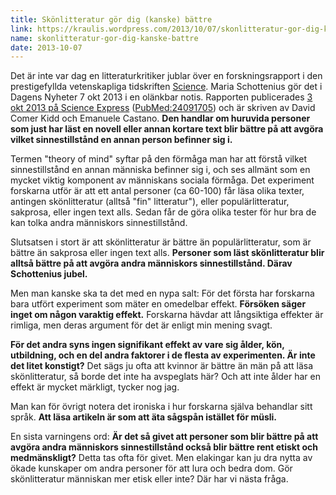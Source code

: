 ```yaml
---
title: Skönlitteratur gör dig (kanske) bättre
link: https://kraulis.wordpress.com/2013/10/07/skonlitteratur-gor-dig-kanske-battre/
name: skonlitteratur-gor-dig-kanske-battre
date: 2013-10-07
---
```

Det är inte var dag en litteraturkritiker jublar över en forskningsrapport i den prestigefyllda vetenskapliga tidskriften [Science](http://www.sciencemag.org/). Maria Schottenius gör det i Dagens Nyheter 7 okt 2013 i en olänkbar notis. Rapporten publicerades [ 3 okt 2013 på Science Express](http://www.sciencemag.org/content/early/2013/10/02/science.1239918) ([PubMed:24091705](http://www.ncbi.nlm.nih.gov/pubmed/24091705)) och är skriven av David Comer Kidd och Emanuele Castano. **Den handlar om huruvida personer som just har läst en novell eller annan kortare text blir bättre på att avgöra vilket sinnestillstånd en annan person befinner sig i.**



Termen "theory of mind" syftar på den förmåga man har att förstå vilket sinnestillstånd en annan människa befinner sig i, och ses allmänt som en mycket viktig komponent av människans sociala förmåga. Det experiment forskarna utför är att ett antal personer (ca 60-100) får läsa olika texter, antingen skönlitteratur (alltså "fin" litteratur"), eller populärlitteratur, sakprosa, eller ingen text alls. Sedan får de göra olika tester för hur bra de kan tolka andra människors sinnestillstånd.

Slutsatsen i stort är att skönlitteratur är bättre än populärlitteratur, som är bättre än sakprosa eller ingen text alls. **Personer som läst skönlitteratur blir alltså bättre på att avgöra andra människors sinnestillstånd. Därav Schottenius jubel.**

Men man kanske ska ta det med en nypa salt: För det första har forskarna bara utfört experiment som mäter en omedelbar effekt. **Försöken säger inget om någon varaktig effekt.** Forskarna hävdar att långsiktiga effekter är rimliga, men deras argument för det är enligt min mening svagt.

**För det andra syns ingen signifikant effekt av vare sig ålder, kön, utbildning, och en del andra faktorer i de flesta av experimenten. Är inte det litet konstigt?** Det sägs ju ofta att kvinnor är bättre än män på att läsa skönlitteratur, så borde det inte ha avspeglats här? Och att inte ålder har en effekt är mycket märkligt, tycker nog jag.

Man kan för övrigt notera det ironiska i hur forskarna själva behandlar sitt språk. **Att läsa artikeln är som att äta sågspån istället för müsli.**

En sista varningens ord: **Är det så givet att personer som blir bättre på att avgöra andra människors sinnestillstånd också blir bättre rent etiskt och medmänskligt?** Detta tas ofta för givet. Men elakingar kan ju dra nytta av ökade kunskaper om andra personer för att lura och bedra dom. Gör skönlitteratur människan mer etisk eller inte? Där har vi nästa fråga.

